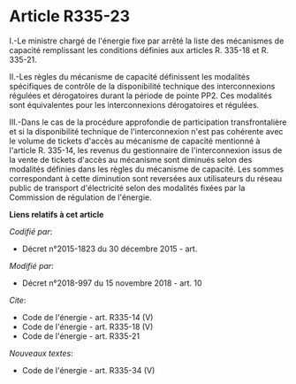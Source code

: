# Article R335-23

I.-Le ministre chargé de l'énergie fixe par arrêté la liste des mécanismes de capacité remplissant les conditions définies
aux articles R. 335-18 et R. 335-21. 

II.-Les règles du mécanisme de capacité définissent les modalités spécifiques de contrôle de la disponibilité technique des
interconnexions régulées et dérogatoires durant la période de pointe PP2. Ces modalités sont équivalentes pour les
interconnexions dérogatoires et régulées. 

III.-Dans le cas de la procédure approfondie de participation transfrontalière et si la disponibilité technique de
l'interconnexion n'est pas cohérente avec le volume de tickets d'accès au mécanisme de capacité mentionné à l'article R.
335-14, les revenus du gestionnaire de l'interconnexion issus de la vente de tickets d'accès au mécanisme sont diminués selon
des modalités définies dans les règles du mécanisme de capacité. Les sommes correspondant à cette diminution sont reversées
aux utilisateurs du réseau public de transport d'électricité selon des modalités fixées par la Commission de régulation de
l'énergie.

**Liens relatifs à cet article**

_Codifié par_:

  - Décret n°2015-1823 du 30 décembre 2015 - art.

_Modifié par_:

  - Décret n°2018-997 du 15 novembre 2018 - art. 10

_Cite_:

  - Code de l'énergie - art. R335-14 (V)
  - Code de l'énergie - art. R335-18 (V)
  - Code de l'énergie - art. R335-21

_Nouveaux textes_:

  - Code de l'énergie - art. R335-34 (V)

